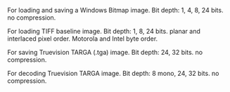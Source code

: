 For loading and saving a Windows Bitmap image.
Bit depth: 1, 4, 8, 24 bits.
no compression.

For loading TIFF baseline image.
Bit depth: 1, 8, 24 bits.
planar and interlaced pixel order.
Motorola and Intel byte order.

For saving Truevision TARGA (.tga) image.
Bit depth: 24, 32 bits.
no compression.

For decoding Truevision TARGA image.
Bit depth: 8 mono, 24, 32 bits.
no compression.